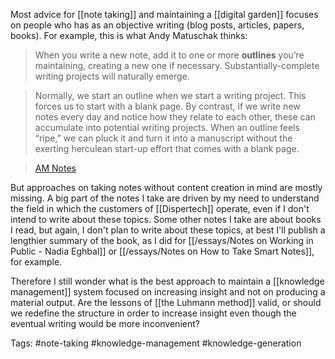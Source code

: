 Most advice for [[note taking]] and maintaining a [[digital garden]] focuses on people who has as an objective writing (blog posts, articles, papers, books). For example, this is what Andy Matuschak thinks:

> When you write a new note, add it to one or more **outlines** you’re maintaining, creating a new one if necessary. Substantially-complete writing projects will naturally emerge.

> Normally, we start an outline when we start a writing project. This forces us to start with a blank page. By contrast, if we write new notes every day and notice how they relate to each other, these can accumulate into potential writing projects. When an outline feels “ripe,” we can pluck it and turn it into a manuscript without the exerting herculean start-up effort that comes with a blank page.

> [AM Notes](https://notes.andymatuschak.org/z2uXyfV67dnWLUKg1iDbsrHk3DGjtNWTxSTah)

But approaches on taking notes without content creation in mind are mostly missing. A big part of the notes I take are driven by my need to understand the field in which the customers of [[Dispertech]] operate, even if I don't intend to write about these topics. Some other notes I take are about books I read, but again, I don't plan to write about these topics, at best I'll publish a lengthier summary of the book, as I did for [[/essays/Notes on Working in Public - Nadia Eghbal]] or [[/essays/Notes on How to Take Smart Notes]], for example. 

Therefore I still wonder what is the best approach to maintain a [[knowledge management]] system focused on increasing insight and not on producing a material output. Are the lessons of [[the Luhmann method]] valid, or should we redefine the structure in order to increase insight even though the eventual writing would be more inconvenient? 

Tags: #note-taking #knowledge-management #knowledge-generation 
